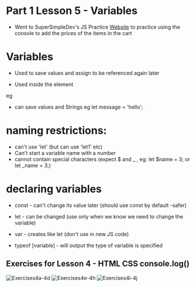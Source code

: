 # Part 1 Lesson 5 - Variables

- Went to SuperSimpleDev's JS Practice [Website](https://supersimple.dev/projects/amazon/checkout) to practice using the console to add the prices of the items in the cart

# Variables

- Used to save values and assign to be referenced again later

- Used inside the <script></script> element

eg 
<script>
  let variable1 = 3;
  console.log(variable1);
</script>

 - can save values and Strings
 eg
 let message = 'hello';


# naming restrictions:
- can't use 'let' (but can use 'let1' etc)
- Can't start a variable name with a number
- cannot contain special characters (expect $ and _ , eg: let $name = 3; or let _name = 3;)

# declaring variables

- const - can't change its value later (should use const by default -safer)
- let - can be changed (use only when we know we need to change the variable)
- var - creates like let (don't use in new JS code)

- typeof [variable] - will output the type of variable is specified




## Exercises for Lesson 4 - HTML CSS console.log()
![Exercises4a-4d]()
![Exercises4e-4h]()
![Exercises4i-4j]()